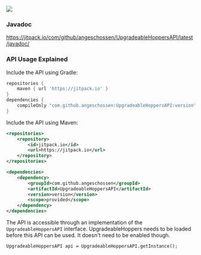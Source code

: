 [![](https://jitpack.io/v/Angeschossen/UpgradeableHoppersAPI.svg)](https://jitpack.io/#Angeschossen/UpgradeableHoppersAPI)

### Javadoc
https://jitpack.io/com/github/angeschossen/UpgradeableHoppersAPI/latest/javadoc/

### API Usage Explained
Include the API using Gradle:
```groovy
repositories {
	maven { url 'https://jitpack.io' }
}
dependencies {
    compileOnly "com.github.angeschossen:UpgradeableHoppersAPI:version"
}
```

Include the API using Maven:
```xml
<repositories>
	<repository>
		<id>jitpack.io</id>
		<url>https://jitpack.io</url>
	</repository>
</repositories>

<dependencies>
    <dependency>
        <groupId>com.github.angeschossen</groupId>
        <artifactId>UpgradeableHoppersAPI</artifactId>
        <version>version</version>
        <scope>provided</scope>
    </dependency>
</dependencies>
```

The API is accessible through an implementation of the ``UpgradeableHoppersAPI`` interface.
UpgradeableHoppers needs to be loaded before this API can be used. It doesn't need to be enabled though.
````
UpgradeableHoppersAPI api = UpgradeableHoppersAPI.getInstance();
````